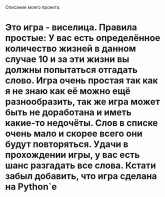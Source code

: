 
Описание моего проекта. <h1>
  
  
Это игра - виселица. Правила простые: У вас есть определённое количество жизней в данном случае 10 и за эти жизни вы должны попытаться отгадать слово.
Игра очень простая так как я не знаю как её можно ещё разнообразить, так же игра может быть не доработана и иметь какие-то недочёты.
Слов в списке очень мало и скорее всего они будут повторяться. Удачи в прохождении игры, у вас есть шанс разгадать все слова.
Кстати забыл добавить, что игра сделана на Python`е
